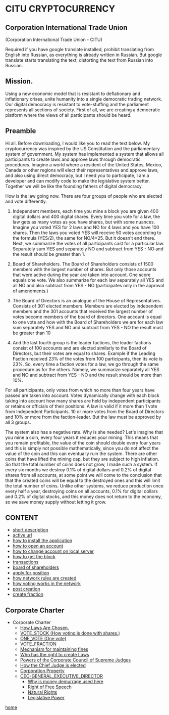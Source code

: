 # CITU CRYPTOCURRENCY
## Corporation International Trade Union
(Corporation International Trade Union - CITU)

Required if you have google translate installed, prohibit translating from English into Russian,
as everything is already written in Russian. But google translate starts translating the text, distorting the text from Russian into Russian.

## Mission.
Using a new economic model that is resistant to deflationary and inflationary crises, unite humanity into a single democratic trading network.
Our digital democracy is resistant to vote-stuffing and the parliament represents all sections of society.
First of all, we are creating a democratic platform where the views of all participants should be heard.

## Preamble
Hi all.
Before downloading, I would like you to read the text below.
My cryptocurrency was inspired by the US Constitution and the parliamentary system of government.
My system has implemented a system that allows all participants to create laws and approve laws through democratic procedures.
Imagine a world where a resident of the United States, Mexico, Canada or other regions will elect their representatives and approve laws,
and also using direct democracy, but I need you to participate, I am a developer and can modify
code to make the legislative system better. Together we will be like the founding fathers of digital democracy.

How is the law going now.
There are four groups of people who are elected and vote differently.
1. Independent members, each time you mine a block you are given 400 digital dollars and 400 digital shares.
   Every time you vote for a law, the law gets as many votes as you have shares, but with some nuances.
   Imagine you voted YES for 2 laws and NO for 4 laws and you have 100 shares. Then the laws you voted YES
   will receive 50 votes according to the formula (YES/2), the same for NO/4=25. But it doesn't end there.
   Next, we summarize the votes of all participants cast for a particular law.
   Separately sum YES and separately NO and subtract from YES - NO and the result should be greater than 1.

2. Board of Shareholders. The Board of Shareholders consists of 1500 members with the largest number of shares.
   But only those accounts that were active during the year are taken into account.
   One score equals one vote. We also summarize for each law separately
   all YES and all NO and also subtract from YES - NO (participates only in the approval of amendments.)

3. The Board of Directors is an analogue of the House of Representatives.
   Consists of 301 elected members. Members are elected by independent members and the 301 accounts that received
   the largest number of votes become members of the board of directors. One account is equal to one vote and how with the Board of Shareholders we are for each law
   sum separately YES and NO and subtract from YES - NO the result must be greater than 10

4. And the last fourth group is the leader factions, the leader factions consist of 100 accounts and are elected similarly to the Board of Directors, but their
   votes are equal to shares. Example if the Leading Faction received 23% of the votes from 100 participants, then its vote is 23%.
   So, every time a faction votes for a law, we go through the same procedure as for the others. Namely, we summarize separately
   all YES and NO and subtract from YES - NO and the result should be more than 10%.

For all participants, only votes from which no more than four years have passed are taken into account. Votes dynamically change with each block
taking into account how many shares are held by independent participants or retains or officials of their positions. A law is valid if it
more than 1 vote from Independent Participants.
10 or more votes from the Board of Directors
and 10% or more from the faction-leader. But the law must be approved by all 3 groups.


The system also has a negative rate.
Why is she needed? Let's imagine that you mine a coin, every four years it reduces your mining. This means that you remain profitable,
the value of the coin should double every four years and this is simply not possible mathematically, since you do not affect the value of the coin
and this can eventually ruin the system. There are other coins that have lifted the mining cap, but they are subject to high inflation.
So that the total number of coins does not grow, I
made such a system. If every six months we destroy 0.1% of digital dollars and 0.2% of digital shares from all accounts, at some point we will come to the conclusion that
that the created coins will be equal to the destroyed ones and this will limit the total number of coins.
Unlike other systems, we reduce production once every half a year, destroying coins on all accounts, 0.1% for digital
dollars and 0.2% of digital stocks, and this money does not return to the economy, so we save
money supply without letting it grow.

## CONTENT
- [short description](../documentationEng/preambleEng.md)
- [active url](../documentationEng/active-urlEng.md)
- [how to install the application](../documentationEng/installEng.md)
- [how to open an account](../documentationEng/create-accountEng.md)
- [how to change account on local server](../documentationEng/change-accountEng.md)
- [how to get the block](../documentationEng/%20mineEng.md)
- [transactions](../documentationEng/transactionsEng.md)
- [board of shareholders](../documentationEng/board-of-shareholdersEng.md)
- [apply for position](../documentationEng/managmentEng.md)
- [how network rules are created](../documentationEng/create-lawEng.md)
- [how voting works in the network](../documentationEng/voting-in-networkEng.md)
- [post creation](../documentationEng/create-positionEng.md)
- [create fraction](../documentationEng/create-fractionEng.md)
## Corporate Charter
- Corporate Charter
  - [How Laws Are Chosen.](../charterEng/HOW_LAWS_ARE_CHOSEN.md)
  - [VOTE_STOCK (How voting is done with shares.)](../charterEng/VOTE_STOCK.md)
  - [ONE_VOTE (One vote)](../charterEng/ONE_VOTE.md)
  - [VOTE_FRACTION](../charterEng/VOTE_FRACTION.md)
  - [Mechanism for maintaining fines](../charterEng/MECHANISM_FOR_REDUCING_THE_NUMBER_OF_SHARES.md)
  - [Who has the right to create Laws](../charterEng/WHO_HAS_THE_RIGHT_TO_CREATE_LAWS.md)
  - [Powers of the Corporate Council of Supreme Judges](../charterEng/POWERS_OF_THE_CORPORATE_COUNCIL_OF_JUDGES.md)
  - [How the Chief Judge is elected](../charterEng/HOW_THE_CHIEF_JUDGE_IS_CHOSEN.md)
  - [Corporation Property](../charterEng/PROPERTY_OF_THE_CORPORATION.md)
  - [CEO-GENERAL_EXECUTIVE_DIRECTOR](../charterEng/GENERAL_EXECUTIVE_DIRECTOR.md)
    - [Why is money demurrage used here](../charterEng/EXPLANATION_WHY_MONEY_DEMURAGE_IS_USED_HERE.md)
    - [Right of Free Speech](../charterEng/FREEDOM_OF_SPEECH.md)
    - [Natural Rights](../charterEng/RIGHTS.md)
    - [Legislative Power](../charterEng/POWER.md)


[home](../readme.md)